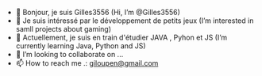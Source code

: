 - 👋 Bonjour, je suis Gilles3556 (Hi, I’m @Gilles3556)
- 👀 Je suis intéressé par le développement de petits jeux (I’m interested in samll projects about gaming)
- 🌱 Actuellement, je suis en train d'étudier JAVA , Pyhon et JS (I’m currently learning Java, Python and JS)
- 💞️ I’m looking to collaborate on ...
- 📫 How to reach me .: giloupen@gmail.com

<!---
Gilles3556/Gilles3556 is a ✨ special ✨ repository because its `README.md` (this file) appears on your GitHub profile.
You can click the Preview link to take a look at your changes.
--->
